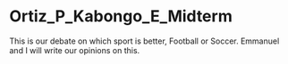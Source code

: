 # Ortiz_P_Kabongo_E_Midterm

This is our debate on which sport is better, Football or Soccer.
Emmanuel and I will write our opinions on this.